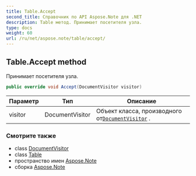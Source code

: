 ```yaml
---
title: Table.Accept
second_title: Справочник по API Aspose.Note для .NET
description: Table метод. Принимает посетителя узла.
type: docs
weight: 60
url: /ru/net/aspose.note/table/accept/
---
```

## Table.Accept method

Принимает посетителя узла.

```csharp
public override void Accept(DocumentVisitor visitor)
```

| Параметр | Тип | Описание |
| --- | --- | --- |
| visitor | DocumentVisitor | Объект класса, производного от[`DocumentVisitor`](../../documentvisitor/) . |

### Смотрите также

* class [DocumentVisitor](../../documentvisitor/)
* class [Table](../)
* пространство имен [Aspose.Note](../../table/)
* сборка [Aspose.Note](../../../)



